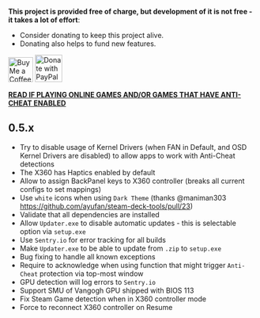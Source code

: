 **This project is provided free of charge, but development of it is not free - it takes a lot of effort**:

- Consider donating to keep this project alive.
- Donating also helps to fund new features.

<a href='https://ko-fi.com/ayufan' target='_blank'><img height='35' style='border:0px;height:50px;' src='https://az743702.vo.msecnd.net/cdn/kofi3.png?v=0' alt='Buy Me a Coffee at ko-fi.com' /></a> <a href="https://www.paypal.com/donate/?hosted_button_id=DHNBE2YR9D5Y2" target='_blank'><img height='35' src="https://raw.githubusercontent.com/stefan-niedermann/paypal-donate-button/master/paypal-donate-button.png" alt="Donate with PayPal" style='border:0px;height:55px;'/></a>

[**READ IF PLAYING ONLINE GAMES AND/OR GAMES THAT HAVE ANTI-CHEAT ENABLED**](https://steam-deck-tools.ayufan.dev/#anti-cheat-and-antivirus-software)

## 0.5.x

- Try to disable usage of Kernel Drivers (when FAN in Default, and OSD Kernel Drivers are disabled)
  to allow apps to work with Anti-Cheat detections
- The X360 has Haptics enabled by default
- Allow to assign BackPanel keys to X360 controller (breaks all current configs to set mappings)
- Use `white` icons when using `Dark Theme` (thanks @maniman303 https://github.com/ayufan/steam-deck-tools/pull/23)
- Validate that all dependencies are installed
- Allow `Updater.exe` to disable automatic updates - this is selectable option via `setup.exe`
- Use `Sentry.io` for error tracking for all builds
- Make `Updater.exe` to be able to update from `.zip` to `setup.exe`
- Bug fixing to handle all known exceptions
- Require to acknowledge when using function that might trigger `Anti-Cheat` protection via top-most window
- GPU detection will log errors to `Sentry.io`
- Support SMU of Vangogh GPU shipped with BIOS 113
- Fix Steam Game detection when in X360 controller mode
- Force to reconnect X360 controller on Resume
